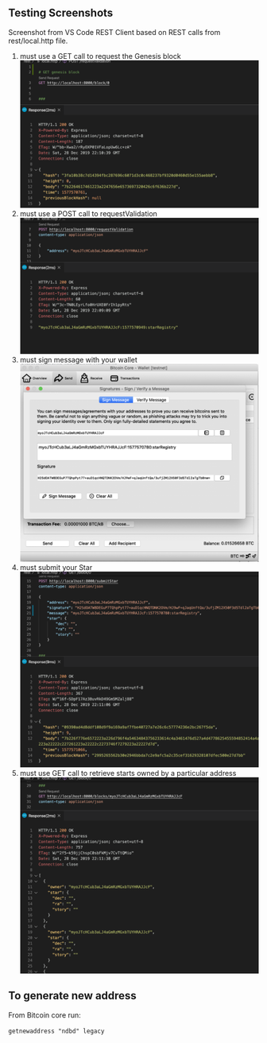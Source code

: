 
## Testing Screenshots 

Screenshot from VS Code REST Client based on REST calls from rest/local.http file.

1. must use a GET call to request the Genesis block
![](img/block0.png)
2. must use a POST call to requestValidation
![](img/requestValidation.png)
3. must sign message with your wallet
![](img/signMessage.png)
4. must submit your Star
![](img/submitStar.png)
5. must use GET call to retrieve starts owned by a particular address
![](img/blockByOwner.png)


## To generate new address
 
From Bitcoin core run:

`getnewaddress "ndbd" legacy`